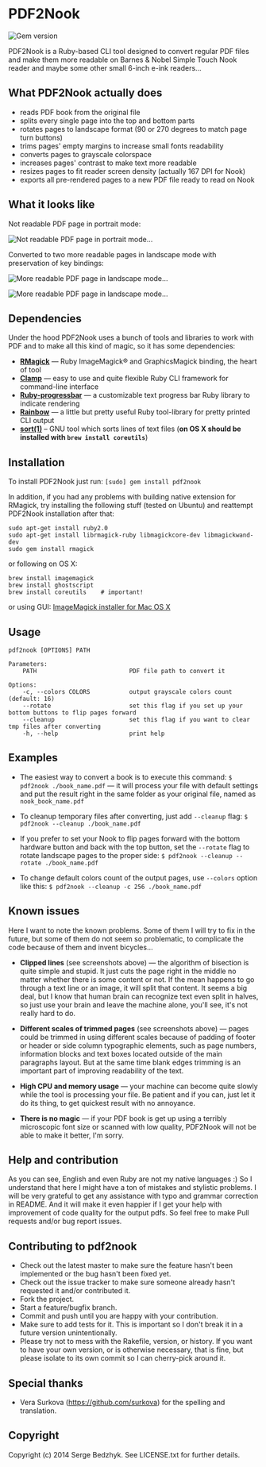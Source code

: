 PDF2Nook
=========
![Gem version](https://img.shields.io/badge/gem-0.2.0-green.svg "0.2.0")

PDF2Nook is a Ruby-based CLI tool designed to convert regular PDF files and make them more readable on Barnes & Nobel Simple Touch Nook reader and maybe some other small 6-inch e-ink readers…

What PDF2Nook actually does
-----------

  - reads PDF book from the original file
  - splits every single page into the top and bottom parts
  - rotates pages to landscape format (90 or 270 degrees to match page turn buttons)
  - trims pages' empty margins to increase small fonts readability
  - converts pages to grayscale colorspace
  - increases pages' contrast to make text more readable
  - resizes pages to fit reader screen density (actually 167 DPI for Nook)
  - exports all pre-rendered pages to a new PDF file ready to read on Nook

What it looks like
-----------

Not readable PDF page in portrait mode:

![Not readable PDF page in portrait mode…](http://i.imgur.com/3TG53.png "Not readable PDF page in portrait mode…")

Converted to two more readable pages in landscape mode with preservation of key bindings:

![More readable PDF page in landscape mode…](http://i.imgur.com/XuBxf.png "More readable PDF page in landscape mode…")

![More readable PDF page in landscape mode…](http://i.imgur.com/iI3Ry.png "More readable PDF page in landscape mode…")


Dependencies
-----------

Under the hood PDF2Nook uses a bunch of tools and libraries to work with PDF and to make all this kind of magic, so it has some dependencies:

  - [**RMagick**](https://github.com/gemhome/rmagick/) — Ruby ImageMagick® and GraphicsMagick binding, the heart of tool
  - [**Clamp**](https://github.com/mdub/clamp) — easy to use and quite flexible Ruby CLI framework for command-line interface
  - [**Ruby-progressbar**](https://github.com/jfelchner/ruby-progressbar) — a customizable text progress bar Ruby library to indicate rendering
  - [**Rainbow**](https://github.com/sickill/rainbow) — a little but pretty useful Ruby tool-library for pretty printed CLI output
  - [**sort(1)**](http://linux.die.net/man/1/sort) – GNU tool which sorts lines of text files (**on OS X should be installed with `brew install coreutils`**)

Installation
-----------

To install PDF2Nook just run:
`[sudo] gem install pdf2nook`

In addition, if you had any problems with building native extension for RMagick, try installing the following stuff (tested on Ubuntu) and reattempt PDF2Nook installation after that:

    sudo apt-get install ruby2.0
    sudo apt-get install librmagick-ruby libmagickcore-dev libmagickwand-dev
    sudo gem install rmagick

or following on OS X:

    brew install imagemagick
    brew install ghostscript
    brew install coreutils    # important!

or using GUI: [ImageMagick installer for Mac OS X](http://cactuslab.com/imagemagick/)

Usage
-----------

    pdf2nook [OPTIONS] PATH

    Parameters:
        PATH                          PDF file path to convert it

    Options:
        -c, --colors COLORS           output grayscale colors count (default: 16)
        --rotate                      set this flag if you set up your bottom buttons to flip pages forward
        --cleanup                     set this flag if you want to clear tmp files after converting
        -h, --help                    print help

Examples
-----------

+ The easiest way to convert a book is to execute this command:
`$ pdf2nook ./book_name.pdf` — it will process your file with default settings and put the result right in the same folder as your original file, named as `nook_book_name.pdf`

+ To cleanup temporary files after converting, just add `--cleanup` flag:
`$ pdf2nook --cleanup ./book_name.pdf`

+ If you prefer to set your Nook to flip pages forward with the bottom hardware button and back with the top button, set the `--rotate` flag to rotate landscape pages to the proper side:
`$ pdf2nook --cleanup --rotate ./book_name.pdf`

+ To change default colors count of the output pages, use `--colors`  option like this:
`$ pdf2nook --cleanup -c 256 ./book_name.pdf`


Known issues
-----------
Here I want to note the known problems. Some of them I will try to fix in the future, but some of them do not seem so problematic, to complicate the code because of them and invent bicycles…

* **Clipped lines** (see screenshots above) — the algorithm of bisection is quite simple and stupid. It just cuts the page right in the middle no matter whether there is some content or not. If the mean happens to go through a text line or an image, it will split that content. It seems a big deal, but I know that human brain can recognize text even split in halves, so just use your brain and leave the machine alone, you'll see, it's not really hard to do.

* **Different scales of trimmed pages** (see screenshots above) — pages could be trimmed in using different scales because of padding of footer or header or side column typographic elements, such as page numbers, information blocks and text boxes located outside of the main paragraphs layout. But at the same time blank edges trimming is an important part of improving readability of the text.

* **High CPU and memory usage** — your machine can become quite slowly while the tool is processing your file. Be patient and if you can, just let it do its thing, to get quickest result with no annoyance.

* **There is no magic** — if your PDF book is get up using a terribly microscopic font size or scanned with low quality, PDF2Nook will not be able to make it better, I'm sorry.

Help and contribution
-----------
As you can see, English and even Ruby are not my native languages :) So I understand that here I might have a ton of mistakes and stylistic problems. I will be very grateful to get any assistance with typo and grammar correction in README. And it will make it even happier if I get your help with improvement of code quality for the output pdfs. So feel free to make Pull requests and/or bug report issues.

Contributing to pdf2nook
-----------

* Check out the latest master to make sure the feature hasn't been implemented or the bug hasn't been fixed yet.
* Check out the issue tracker to make sure someone already hasn't requested it and/or contributed it.
* Fork the project.
* Start a feature/bugfix branch.
* Commit and push until you are happy with your contribution.
* Make sure to add tests for it. This is important so I don't break it in a future version unintentionally.
* Please try not to mess with the Rakefile, version, or history. If you want to have your own version, or is otherwise necessary, that is fine, but please isolate to its own commit so I can cherry-pick around it.


Special thanks
-----------

* Vera Surkova (https://github.com/surkova) for the spelling and translation.


Copyright
-----------

Copyright (c) 2014 Serge Bedzhyk. See LICENSE.txt for further details.
